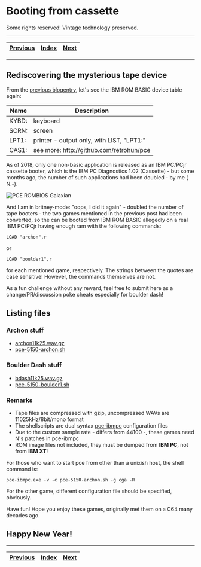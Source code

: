# Booting from cassette
Some rights reserved! Vintage technology preserved.

---

[Previous](../bootingfromcom1part2) | [Index](../../../../) | [Next](../xenixtales)
--- | --- | ---

---

## Rediscovering the mysterious tape device
From the [previous blogentry](../bootingfromcom1part2), let's see the IBM ROM BASIC device table again:

| Name  | Description                               |
|-------|-------------------------------------------|
| KYBD: | keyboard                                  |
| SCRN: | screen                                    |
| LPT1: | printer - output only, with LIST, "LPT1:" |
| CAS1: | see more: http://github.com/retrohun/pce  |

As of 2018, only one non-basic application is released as an IBM PC/PCjr cassette booter, which is the IBM PC Diagnostics 1.02 (Cassette) - but some months ago, the number of such applications had been doubled - by me ( N.-).

![PCE ROMBIOS Galaxian](https://raw.githubusercontent.com/retrohun/pce/master/doc/pcerombiosgalaxian.gif)

And I am in britney-mode: "oops, I did it again" - doubled the number of tape booters - the two games mentioned in the previous post had been converted, so the can be booted from IBM ROM BASIC allegedly on a real IBM PC/PCjr having enough ram with the following commands:

```
LOAD "archon",r
```

or

```
LOAD "boulder1",r
```

for each mentioned game, respectively. The strings between the quotes are case sensitive! However, the commands themselves are not.

As a fun challenge without any reward, feel free to submit here as a change/PR/discussion poke cheats especially for boulder dash!

## Listing files

### Archon stuff

- [archon11k25.wav.gz](archon11k25.wav.gz)
- [pce-5150-archon.sh](pce-5150-archon.sh)

### Boulder Dash stuff

- [bdash11k25.wav.gz](bdash11k25.wav.gz)
- [pce-5150-boulder1.sh](pce-5150-boulder1.sh)

### Remarks

- Tape files are compressed with gzip, uncompressed WAVs are 11025kHz/8bit/mono format
- The shellscripts are dual syntax [pce-ibmpc](https://github.com/retrohun/pce) configuration files
- Due to the custom sample rate - differs from 44100 -, these games need N's patches in pce-ibmpc
- ROM image files not included, they must be dumped from **IBM PC**, not from **IBM XT**!

For those who want to start pce from other than a unixish host, the shell command is:

```
pce-ibmpc.exe -v -c pce-5150-archon.sh -g cga -R
```

For the other game, different configuration file should be specified, obviously.

Have fun! Hope you enjoy these games, originally met them on a C64 many decades ago.


## Happy New Year!

---

[Previous](../bootingfromcom1part2) | [Index](../../../../) | [Next](../xenixtales)
--- | --- | ---
